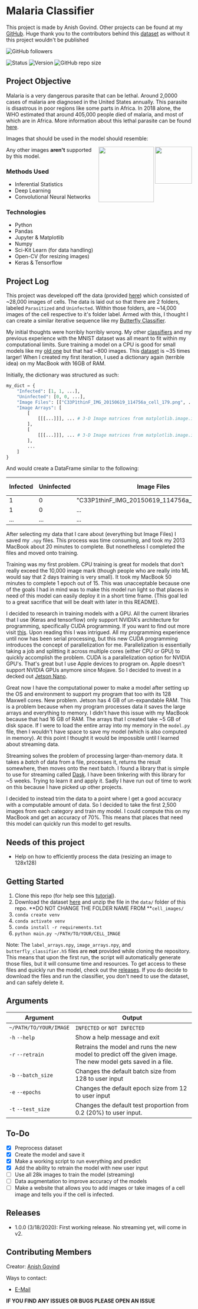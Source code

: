 # Malaria Classifier
This project is made by Anish Govind. Other projects can be found at my [GitHub](https://github.com/anishg24).
Huge thank you to the contributors behind this [dataset][dataset] as without it
this project wouldn't be published

![GitHub followers](https://img.shields.io/github/followers/anishg24?label=Follow&style=social)

![Status](https://img.shields.io/badge/status-completed-brightgreen?style=flat-square)
![Version](https://img.shields.io/github/v/release/anishg24/MalariaClassifier?color=orange&style=flat-square)
![GitHub repo size](https://img.shields.io/github/repo-size/anishg24/MalariaClassifier?style=flat-square)

## Project Objective
Malaria is a very dangerous parasite that can be lethal. Around 2,0000 cases of malaria are diagnosed in the United States annually. 
This parasite is disastrous in poor regions like some parts in Africa. In 2018 alone, the WHO estimated that around 405,000 people died of malaria, and most
of which are in Africa. More information about this lethal parasite can be found [here](https://www.cdc.gov/malaria/about/faqs.html).

Images that should be used in the model should resemble:

<img src="https://storage.googleapis.com/kagglesdsdata/datasets/87153/200743/cell_images/Parasitized/C100P61ThinF_IMG_20150918_144104_cell_163.png?GoogleAccessId=web-data@kaggle-161607.iam.gserviceaccount.com&Expires=1584818866&Signature=CrIApf5op5knXyuh%2BTp469%2BwsZKaAHBRHh3sRXVozKW1sO39jWc3jCTbqTF%2B1YhuDA9q2jUBCsa3%2Bqx5ECBde3x%2F7z6H3cV%2FxAPJvHIRpW%2FOjBePiBXG1411Vdnh0x8hqtvU5NGPCuUzvjwBZKZtnawoNXaqXUlIDto3PhPW8jIhtcl0U7VlG1PbhPJNYzuEH2oT%2BQM6A73f7uAA12Id5b8va2b1HvCYxuXC6F%2FP0jE7dZPw50HUQ3O94ZmAwlhepnPUQGoGFnAJbQuN16%2Buxsmnh1n%2FmqRG0qjHIdl9qI6pZIROr4%2B8Ij9dXqhUHli5tRmVAhD8%2FwhYbxxQQ6Db%2Fg%3D%3D" width=100 align=right></img>
<img src="https://storage.googleapis.com/kagglesdsdata/datasets/87153/200743/cell_images/Uninfected/C100P61ThinF_IMG_20150918_144104_cell_131.png?GoogleAccessId=web-data@kaggle-161607.iam.gserviceaccount.com&Expires=1584818896&Signature=WR1QQla6ZtSQKsVonbCd%2FXdz9AMGGTWzoRbTZY8eZ%2B%2BobRH0X6DNty6tc0nd4p8RNPR0IriaGeee3FR05qtffe7ArPTBwsdrYDLNXFxdVtv9rBuD0cl7cM8GzjE1TX0SZRRFu8mCTx%2B%2FoERtoGhRFdepHqkHIUG%2B%2Fv74VrMdsf%2F0avDNb1Vy4wdLQyTbfLV1qu66FeXIs3OAAaO0zCsP2yJQbrfm6wtSY1yJvV7t90av3N6lTWfpoG%2FV6%2BRPNYsLwSuj8eMh3KDwkLze8ygs529%2FTNsSW7Jt8gsSFqHqdvBFwAazhexBAZSgBWog8Es%2FwOibNpMPGBcpCqM5%2BuJRew%3D%3D" width=150 align=right></img>

Any other images **aren't** supported by this model.

### Methods Used
* Inferential Statistics
* Deep Learning
* Convolutional Neural Networks

### Technologies
* Python
* Pandas
* Jupyter & Matplotlib
* Numpy
* Sci-Kit Learn (for data handling)
* Open-CV (for resizing images)
* Keras & Tensorflow

## Project Log
This project was developed off the data (provided [here][dataset]) which consisted
of ~28,000 images of cells. The data is laid out so that there are 2 folders, labeled `Parasitized` and `Uninfected`.
Within those folders, are ~14,000 images of the cell respective to it's folder label. Armed with this, I thought I can
create a similar iterative sequence like my [Butterfly Classifier][bclass].

My initial thoughts were horribly horribly wrong. My other [classifiers][bclass] and my previous experience with the MNIST
dataset was all meant to fit within my computational limits. Sure training a model on a CPU is good for small models like
my [old one][bclass] but that had ~800 images. This [dataset][dataset] is ~35 times larger! When I created my first iteration,
I used a dictionary again (terrible idea) on my MacBook with 16GB of RAM. 

Initially, the dictionary was structured as such:
```python
my_dict = {
    "Infected": [1, 1, ...],
    "Uninfected": [0, 0, ...],
    "Image Files": [["C33P1thinF_IMG_20150619_114756a_cell_179.png", ...], ...], # List of just files, learning from my old mistakes
    "Image Arrays": [
        [
            [[[...]]], ... # 3-D Image matrices from matplotlib.image.imread. Resized to be 128x128.
        ],
        [
            [[[...]]], ... # 3-D Image matrices from matplotlib.image.imread. Resized to be 128x128.
        ],
        ...
    ]
}
```
And would create a DataFrame similar to the following:

Infected | Uninfected | Image Files | Image Arrays
------------ | ------------- | ------------ | ------------- |
1 | 0 | "C33P1thinF_IMG_20150619_114756a_cell_179.png" | [[[...]]]
1 | 0 | ... | ...
... | ... | ... | ...

After selecting my data that I care about (everything but Image Files) I saved my `.npy` files. This process was time consuming,
and took my 2013 MacBook about 20 minutes to complete. But nonetheless I completed the files and moved onto training.

Training was my first problem. CPU training is great for models that don't really exceed the 10,000 image mark
(though people who are really into ML would say that 2 days training is very small). It took my MacBook 50 minutes to complete 1 epoch out of 15.
This was unacceptable because one of the goals I had in mind was to make this model run light so that places in need of this model
can easily deploy it in a short time frame. (This goal led to a great sacrifice that will be dealt with later in this README).

I decided to research in training models with a GPU. All the current libraries that I use (Keras and tensorflow) only support
NVIDIA's architecture for programming, specifically CUDA programming. If you want to find out more visit [this](https://stackoverflow.com/questions/5211746/what-is-cuda-like-what-is-it-for-what-are-the-benefits-and-how-to-start).
Upon reading this I was intrigued. All my programming experience until now has been serial processing, but this new CUDA programming
introduces the concept of parallelization for me. Parallelization is essentially taking a job and splitting it across multiple cores (either CPU or GPU) to quickly 
accomplish the problem. CUDA is a parallelization option for NVIDIA GPU's. That's great but I use Apple devices to program on. Apple doesn't support NVIDIA GPUs anymore
since Mojave. So I decided to invest in a decked out [Jetson Nano](https://developer.nvidia.com/embedded/jetson-nano-developer-kit).

Great now I have the computational power to make a model after setting up the OS and environment to support my program that too with its 128 Maxwell cores.
New problem. Jetson has 4 GB of un-expandable RAM. This is a problem because when my program processes data it saves the large arrays and everything to memory. I didn't have this issue with my MacBook
because that had 16 GB of RAM. The arrays that I created take ~5 GB of disk space. If I were to load the entire array into my memory in the `model.py` file, then I wouldn't have space to save my model
(which is also computed in memory). At this point I thought it would be impossible until I learned about streaming data.

Streaming solves the problem of processing larger-than-memory data. It takes a *batch* of data from a file, processes it, returns the result somewhere, then moves onto the next batch.
I found a library that is simple to use for streaming called [Dask](https://docs.dask.org/en/latest/). I have been tinkering with this library for ~5 weeks. Trying to learn it and apply it.
Sadly I have run out of time to work on this because I have picked up other projects.

I decided to instead trim the data to a point where I get a good accuracy with a computable amount of data. So I decided to take the first 2,500 images from each category and train my model.
I could compute this on my MacBook and get an accuracy of 70%. This means that places that need this model can quickly run this model to get results.

## Needs of this project

- Help on how to efficiently process the data (resizing an image to 128x128)

## Getting Started

1. Clone this repo (for help see this [tutorial](https://help.github.com/articles/cloning-a-repository/)).
2. Download the dataset [here][dataset] and unzip the file in the `data/` folder of this repo. 
   **DO NOT CHANGE THE FOLDER NAME FROM **`cell_images/`
3. `conda create venv`
4. `conda activate venv`
5. `conda install -r requirements.txt`
6. `python main.py ~/PATH/TO/YOUR/CELL_IMAGE`

Note: The `label_arrays.npy`, `image_arrays.npy`, and `butterfly_classifier.h5` files are **not** provided while cloning the repository.
This means that upon the first run, the script will automatically generate those files, but it will consume time and resources.
To get access to these files and quickly run the model, check out the [releases](https://github.com/anishg24/MalariaClassifier/releases). 
If you do decide to download the files and run the classifier, you don't need
to use the dataset, and can safely delete it.


## Arguments
Argument | Output
------------ | -------------
`~/PATH/TO/YOUR/IMAGE` | `INFECTED` or `NOT INFECTED`
`-h` `--help` | Show a help message and exit
`-r` `--retrain` | Retrains the model and runs the new model to predict off the given image. The new model gets saved in a file.
`-b` `--batch_size` | Changes the default batch size from 128 to user input
`-e` `--epochs` | Changes the default epoch size from 12 to user input
`-t` `--test_size` | Changes the default test proportion from 0.2 (20%) to user input.

## To-Do
- [x] Preprocess dataset
- [x] Create the model and save it
- [x] Make a working script to run everything and predict
- [x] Add the ability to retrain the model with new user input
- [ ] Use all 28k images to train the model (streaming)
- [ ] Data augmentation to improve accuracy of the models
- [ ] Make a website that allows you to add images or take images of a cell image and tells you if the cell is infected.

## Releases
- 1.0.0 (3/18/2020): First working release. No streaming yet, will come in v2.

## Contributing Members

Creator: [Anish Govind](https://github.com/anishg24@gmail.com)

Ways to contact:
* [E-Mail](anishg24@gmail.com)

**IF YOU FIND ANY ISSUES OR BUGS PLEASE OPEN AN ISSUE**

[dataset]: https://www.kaggle.com/iarunava/cell-images-for-detecting-malaria
[bclass]: https://github.com/anishg24/ButterflyClassifier